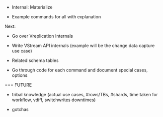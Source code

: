
* Internal: Materialize

* Example commands for all with explanation


Next:

* Go over Vreplication Internals

* Write VStream API internals (example will be the change data capture use case)

* Related schema tables

* Go through code for each command and document special cases, options

=== FUTURE

* tribal knowledge (actual use cases, #rows/TBs, #shards, time taken for workflow, vdiff, switchwrites downtimes)

* gotchas
